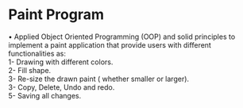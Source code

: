 # Paint Program
•	Applied Object Oriented Programming (OOP) and solid principles to implement a paint application that provide users with different functionalities as:\
1- Drawing with different colors.\
2- Fill shape.\
3- Re-size the drawn paint ( whether smaller or larger).\
3- Copy, Delete, Undo and redo.\
5- Saving all changes.

